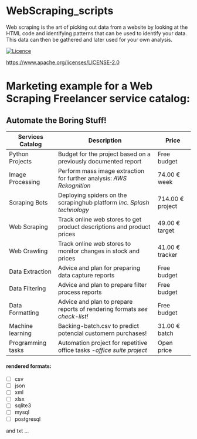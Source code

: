 # WebScraping_scripts

Web scraping is the art of picking out data from a website by looking at the HTML code and identifying patterns that can be used to identify your data. This data can then be gathered and later used for your own analysis.

[![Licence](https://img.shields.io/badge/licence-Apache%20Licence%20%282.0%29-blue.svg)](https://www.apache.org/licenses/LICENSE-2.0)

https://www.apache.org/licenses/LICENSE-2.0

# Marketing example for a Web Scraping Freelancer service catalog:

## Automate the Boring Stuff! 

Services Catalog | Description | Price
---------------- | ----------- | -----
Python Projects | Budget for the project based on a previously documented report | Free budget
Image Processing | Perform mass image extraction for further analysis: _AWS Rekognition_ | 74.00 € week
Scraping Bots | Deploying spiders on the scrapinghub platform *_Inc. Splash technology_* | 714.00 € project
Web Scraping | Track online web stores to get product descriptions and product prices | 49.00 € target 
Web Crawling | Track online web stores to monitor changes in stock and prices | 41.00 € tracker 
Data Extraction | Advice and plan for preparing data capture reports | Free budget
Data Filtering | Advice and plan to prepare filter process reports | Free budget
Data Formatting | Advice and plan to prepare reports of rendering formats _see check-list!_ | Free budget
Machine learning | Backing-batch.csv to predict potencial customern purchases! | 31.00 € batch 
Programming tasks | Automation project for repetitive office tasks _-office suite project_ | Open price

#### rendered formats:
- [ ] csv 
- [ ] json
- [ ] xml
- [ ] xlsx
- [ ] sqlite3
- [ ] mysql
- [ ] postgresql

and txt ...

    

